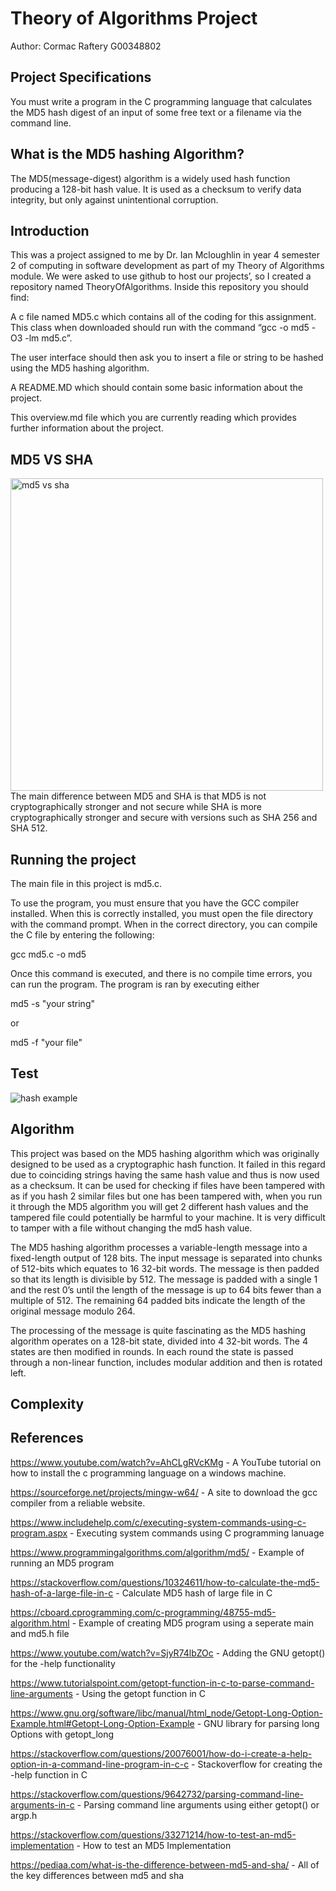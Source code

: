 # Theory of Algorithms Project 

Author: Cormac Raftery G00348802

 

## Project Specifications 

You must write a program in the C programming language that calculates the MD5 hash digest of an input of some free text or a filename via the command line. 

## What is the MD5 hashing Algorithm? 

The MD5(message-digest) algorithm is a widely used hash function producing a 128-bit hash value. It is used as a checksum to verify data integrity, but only against unintentional corruption. 

## Introduction 

This was a project assigned to me by Dr. Ian Mcloughlin in year 4 semester 2 of computing in software development as part of my Theory of Algorithms module. We were asked to use github to host our projects’, so I created a repository named TheoryOfAlgorithms. Inside this repository you should find: 

A c file named MD5.c which contains all of the coding for this assignment. This class when downloaded should run with the command “gcc -o md5 -O3 -lm md5.c”.  

The user interface should then ask you to insert a file or string to be hashed using the MD5 hashing algorithm. 

A README.MD which should contain some basic information about the project. 

This overview.md file which you are currently reading which provides further information about the project. 

## MD5 VS SHA 
<img src="https://pediaa.com/wp-content/uploads/2019/07/Difference-Between-MD5-and-SHA-Comparison-Summary-768x808.jpg" alt="md5 vs sha" width="500" height="500"> 
The main difference between MD5 and SHA is that MD5 is not cryptographically stronger and not secure while SHA is more cryptographically stronger and secure with versions such as SHA 256 and SHA 512. 

## Running the project 

The main file in this project is md5.c.  

To use the program, you must ensure that you have the GCC compiler installed. When this is correctly installed, you must open the file directory with the command prompt. When in the correct directory, you can compile the C file by entering the following: 

gcc md5.c -o md5 

Once this command is executed, and there is no compile time errors, you can run the program. The program is ran by executing either 

md5 -s "your string"

or 

md5 -f "your file"

## Test 
<img src="https://user-images.githubusercontent.com/26969181/80757989-f39a0280-8b2c-11ea-9595-d627cbd7ce79.PNG" alt="hash example" >

## Algorithm 

This project was based on the MD5 hashing algorithm which was originally designed to be used as a cryptographic hash function. It failed in this regard due to coinciding strings having the same hash value and thus is now used as a checksum. It can be used for checking if files have been tampered with as if you hash 2 similar files but one has been tampered with, when you run it through the MD5 algorithm you will get 2 different hash values and the tampered file could potentially be harmful to your machine. It is very difficult to tamper with a file without changing the md5 hash value. 

The MD5 hashing algorithm processes a variable-length message into a fixed-length output of 128 bits. The input message is separated into chunks of 512-bits which equates to 16 32-bit words. The message is then padded so that its length is divisible by 512. The message is padded with a single 1 and the rest 0’s until the length of the message is up to 64 bits fewer than a multiple of 512. The remaining 64 padded bits indicate the length of the original message modulo 264.  

The processing of the message is quite fascinating as the MD5 hashing algorithm operates on a 128-bit state, divided into 4 32-bit words. The 4 states are then modified in rounds. In each round the state is passed through a non-linear function, includes modular addition and then is rotated left. 

## Complexity 

 

## References 

https://www.youtube.com/watch?v=AhCLgRVcKMg - A YouTube tutorial on how to install the c programming language on a windows machine. 

https://sourceforge.net/projects/mingw-w64/ - A site to download the gcc compiler from a reliable website.   

https://www.includehelp.com/c/executing-system-commands-using-c-program.aspx - Executing system commands using C programming lanuage 

https://www.programmingalgorithms.com/algorithm/md5/ - Example of running an MD5 program 

https://stackoverflow.com/questions/10324611/how-to-calculate-the-md5-hash-of-a-large-file-in-c - Calculate MD5 hash of large file in C 

https://cboard.cprogramming.com/c-programming/48755-md5-algorithm.html - Example of creating MD5 program using a seperate main and md5.h file 

https://www.youtube.com/watch?v=SjyR74lbZOc - Adding the GNU getopt() for the -help functionality 

https://www.tutorialspoint.com/getopt-function-in-c-to-parse-command-line-arguments - Using the getopt function in C 

https://www.gnu.org/software/libc/manual/html_node/Getopt-Long-Option-Example.html#Getopt-Long-Option-Example - GNU library for parsing long Options with getopt_long 

https://stackoverflow.com/questions/20076001/how-do-i-create-a-help-option-in-a-command-line-program-in-c-c - Stackoverflow for creating the -help function in C 

https://stackoverflow.com/questions/9642732/parsing-command-line-arguments-in-c - Parsing command line arguments using either getopt() or argp.h 

https://stackoverflow.com/questions/33271214/how-to-test-an-md5-implementation - How to test an MD5 Implementation 

https://pediaa.com/what-is-the-difference-between-md5-and-sha/ - All of the key differences between md5 and sha 
